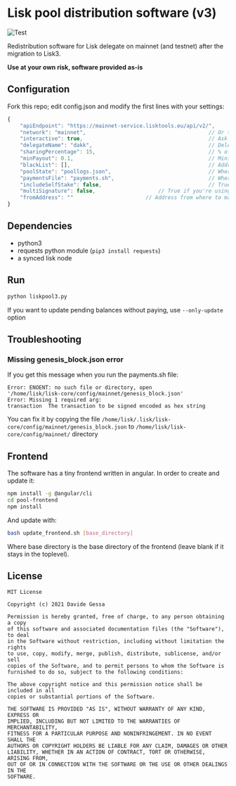 # Lisk pool distribution software (v3)

![Test](https://github.com/dakk/lisk-pool3/actions/workflows/python-app.yml/badge.svg)


Redistribution software for Lisk delegate on mainnet (and testnet) after the migration to Lisk3. 

**Use at your own risk, software provided as-is**


## Configuration
Fork this repo; edit config.json and modify the first lines with your settings:

```js
{
	"apiEndpoint": "https://mainnet-service.lisktools.eu/api/v2/",   		// Node uri
	"network": "mainnet",									    // Or testnet
	"interactive": true,                                        // Ask for confirmation
	"delegateName": "dakk",                                     // Delegate name      
	"sharingPercentage": 15,                                    // % of sharing
	"minPayout": 0.1,                                           // Minimum payout
	"blackList": [],                                            // Addresses to skip
	"poolState": "poollogs.json",                               // Where to save pool state
	"paymentsFile": "payments.sh",                              // Where to save payments commands
	"includeSelfStake": false,                                  // True if we want to include selfstake in distribution calculations
	"multiSignature": false,				    // True if you're using a multisig account
	"fromAddress": ""					    // Address from where to make the payments. Remove if the payments will be made from the delegate's address
}
```

## Dependencies

- python3
- requests python module (```pip3 install requests```)
- a synced lisk node

## Run

```bash
python liskpool3.py
```

If you want to update pending balances without paying, use ```--only-update``` option


## Troubleshooting

### Missing genesis_block.json error

If you get this message when you run the payments.sh file:

```
Error: ENOENT: no such file or directory, open 
'/home/lisk/lisk-core/config/mainnet/genesis_block.json'
Error: Missing 1 required arg:
transaction  The transaction to be signed encoded as hex string
```

You can fix it by copying the file ```/home/lisk/.lisk/lisk-core/config/mainnet/genesis_block.json```
to ```/home/lisk/lisk-core/config/mainnet/``` directory

## Frontend

The software has a tiny frontend written in angular. In order to create and update it:

```bash
npm install -g @angular/cli
cd pool-frontend
npm install
```

And update with:

```bash
bash update_frontend.sh [base_directory]
```

Where base directory is the base directory of the frontend (leave blank if it stays in the toplevel).


## License

```
MIT License

Copyright (c) 2021 Davide Gessa

Permission is hereby granted, free of charge, to any person obtaining a copy
of this software and associated documentation files (the "Software"), to deal
in the Software without restriction, including without limitation the rights
to use, copy, modify, merge, publish, distribute, sublicense, and/or sell
copies of the Software, and to permit persons to whom the Software is
furnished to do so, subject to the following conditions:

The above copyright notice and this permission notice shall be included in all
copies or substantial portions of the Software.

THE SOFTWARE IS PROVIDED "AS IS", WITHOUT WARRANTY OF ANY KIND, EXPRESS OR
IMPLIED, INCLUDING BUT NOT LIMITED TO THE WARRANTIES OF MERCHANTABILITY,
FITNESS FOR A PARTICULAR PURPOSE AND NONINFRINGEMENT. IN NO EVENT SHALL THE
AUTHORS OR COPYRIGHT HOLDERS BE LIABLE FOR ANY CLAIM, DAMAGES OR OTHER
LIABILITY, WHETHER IN AN ACTION OF CONTRACT, TORT OR OTHERWISE, ARISING FROM,
OUT OF OR IN CONNECTION WITH THE SOFTWARE OR THE USE OR OTHER DEALINGS IN THE
SOFTWARE.
```

